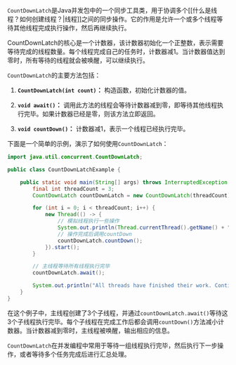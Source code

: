 `CountDownLatch`是Java并发包中的一个同步工具类，用于协调多个[[什么是线程？如何创建线程？|线程]]之间的同步操作。它的作用是允许一个或多个线程等待其他线程完成执行操作，然后再继续执行。

CountDownLatch的核心是一个计数器，该计数器初始化一个正整数，表示需要等待完成的线程数量。每个线程完成自己的任务时，计数器减1。当计数器值达到零时，所有等待的线程就会被唤醒，可以继续执行。

`CountDownLatch`的主要方法包括：

1. **`CountDownLatch(int count)`：** 构造函数，初始化计数器的值。

2. **`void await()`：** 调用此方法的线程会等待计数器减到零，即等待其他线程执行完毕。如果计数器已经是零，则该方法立即返回。

3. **`void countDown()`：** 计数器减1，表示一个线程已经执行完毕。

下面是一个简单的示例，演示了如何使用`CountDownLatch`：

```java
import java.util.concurrent.CountDownLatch;

public class CountDownLatchExample {

    public static void main(String[] args) throws InterruptedException {
        final int threadCount = 3;
        CountDownLatch countDownLatch = new CountDownLatch(threadCount);

        for (int i = 0; i < threadCount; i++) {
            new Thread(() -> {
                // 模拟线程执行一些操作
                System.out.println(Thread.currentThread().getName() + " is working");
                // 操作完成后调用countDown
                countDownLatch.countDown();
            }).start();
        }

        // 主线程等待所有线程执行完毕
        countDownLatch.await();

        System.out.println("All threads have finished their work. Continue with the main thread.");
    }
}
```

在这个例子中，主线程创建了3个子线程，并通过`countDownLatch.await()`等待这3个子线程执行完毕。每个子线程在完成工作后都会调用`countDown()`方法减小计数器。当计数器减到零时，主线程被唤醒，输出相应的信息。

`CountDownLatch`在并发编程中常用于等待一组线程执行完毕，然后执行下一步操作，或者等待多个任务完成后进行汇总处理。